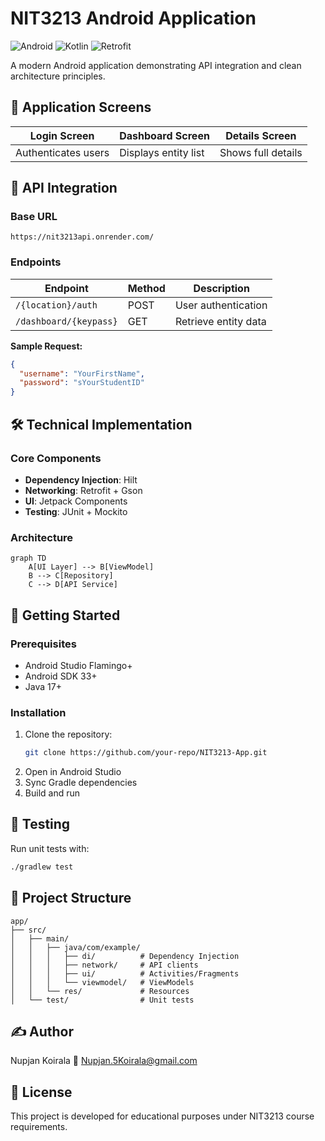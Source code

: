 
# NIT3213 Android Application

![Android](https://img.shields.io/badge/Android-3DDC84?logo=android&logoColor=white)
![Kotlin](https://img.shields.io/badge/Kotlin-7F52FF?logo=kotlin&logoColor=white)
![Retrofit](https://img.shields.io/badge/Retrofit-3E4348?logo=square&logoColor=white)

A modern Android application demonstrating API integration and clean architecture principles.

## 📱 Application Screens

| Login Screen | Dashboard Screen | Details Screen |
|--------------|------------------|----------------|
| Authenticates users | Displays entity list | Shows full details |

## 🔌 API Integration

### Base URL
`https://nit3213api.onrender.com/`

### Endpoints
| Endpoint | Method | Description |
|----------|--------|-------------|
| `/{location}/auth` | POST | User authentication |
| `/dashboard/{keypass}` | GET | Retrieve entity data |

**Sample Request:**
```json
{
  "username": "YourFirstName",
  "password": "sYourStudentID"
}
```

## 🛠 Technical Implementation

### Core Components
- **Dependency Injection**: Hilt
- **Networking**: Retrofit + Gson
- **UI**: Jetpack Components
- **Testing**: JUnit + Mockito

### Architecture
```mermaid
graph TD
    A[UI Layer] --> B[ViewModel]
    B --> C[Repository]
    C --> D[API Service]
```

## 🚀 Getting Started

### Prerequisites
- Android Studio Flamingo+
- Android SDK 33+
- Java 17+

### Installation
1. Clone the repository:
   ```bash
   git clone https://github.com/your-repo/NIT3213-App.git
   ```
2. Open in Android Studio
3. Sync Gradle dependencies
4. Build and run

## 🧪 Testing
Run unit tests with:
```bash
./gradlew test
```

## 📂 Project Structure
```
app/
├── src/
│   ├── main/
│   │   ├── java/com/example/
│   │   │   ├── di/          # Dependency Injection
│   │   │   ├── network/     # API clients
│   │   │   ├── ui/          # Activities/Fragments
│   │   │   └── viewmodel/   # ViewModels
│   │   └── res/             # Resources
│   └── test/                # Unit tests
```

## ✍️ Author
Nupjan Koirala 
📧 Nupjan.5Koirala@gmail.com 

## 📜 License
This project is developed for educational purposes under NIT3213 course requirements.



